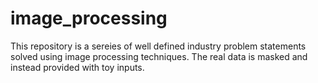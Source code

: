 # image_processing
This repository is a sereies of well defined industry problem statements solved using image processing techniques. The real data is masked and instead provided with toy inputs.

